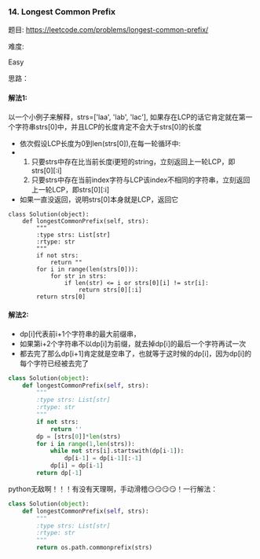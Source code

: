 ### 14. Longest Common Prefix


题目:
<https://leetcode.com/problems/longest-common-prefix/>


难度:

Easy


思路：

#### 解法1:
以一个小例子来解释，strs=['laa', 'lab', 'lac'], 如果存在LCP的话它肯定就在第一个字符串strs[0]中，并且LCP的长度肯定不会大于strs[0]的长度
- 依次假设LCP长度为0到len(strs[0]),在每一轮循环中:
   
- 1. 只要strs中存在比当前长度i更短的string，立刻返回上一轮LCP，即strs[0][:i]
  2. 只要strs中存在当前index字符与LCP该index不相同的字符串，立刻返回上一轮LCP，即strs[0][:i]
- 如果一直没返回，说明strs[0]本身就是LCP，返回它


```
class Solution(object):
    def longestCommonPrefix(self, strs):
        """
        :type strs: List[str]
        :rtype: str
        """
        if not strs:
            return ""
        for i in range(len(strs[0])):
            for str in strs:
                if len(str) <= i or strs[0][i] != str[i]:
                    return strs[0][:i]
        return strs[0]

```

#### 解法2:
- dp[i]代表前i+1个字符串的最大前缀串，
- 如果第i+2个字符串不以dp[i]为前缀，就去掉dp[i]的最后一个字符再试一次
- 都去完了那么dp[i+1]肯定就是空串了，也就等于这时候的dp[i]，因为dp[i]的每个字符已经被去完了
```python
class Solution(object):
    def longestCommonPrefix(self, strs):
        """
        :type strs: List[str]
        :rtype: str
        """
        if not strs:
            return ''
        dp = [strs[0]]*len(strs)
        for i in range(1,len(strs)):
            while not strs[i].startswith(dp[i-1]):
                dp[i-1] = dp[i-1][:-1]
            dp[i] = dp[i-1]
        return dp[-1]
```







python无敌啊！！！有没有天理啊，手动滑稽😏😏😏😏！一行解法：
```python
class Solution(object):
    def longestCommonPrefix(self, strs):
        """
        :type strs: List[str]
        :rtype: str
        """
        return os.path.commonprefix(strs)
```
